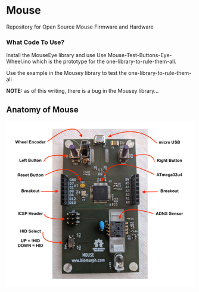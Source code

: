 # Mouse
Repository for Open Source Mouse Firmware and Hardware

### What Code To Use?

Install the MouseEye library and use Use Mouse-Test-Buttons-Eye-Wheel.ino which is the prototype for the one-library-to-rule-them-all.

Use the example in the Mousey library to test the one-library-to-rule-them-all

**NOTE:** as of this writing, there is a bug in the Mousey library...


## Anatomy of Mouse
![mousePrototype](images/mousePrototype.jpg)
